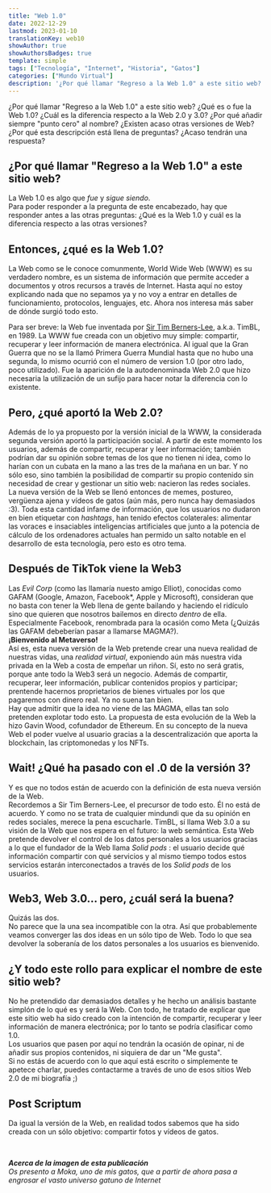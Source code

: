```yaml
---
title: "Web 1.0"
date: 2022-12-29
lastmod: 2023-01-10
translationKey: web10
showAuthor: true
showAuthorsBadges: true
template: simple
tags: ["Tecnología", "Internet", "Historia", "Gatos"]
categories: ["Mundo Virtual"]
description: '¿Por qué llamar "Regreso a la Web 1.0" a este sitio web? ¿Qué es o fue la Web 1.0? ¿Cuál es la diferencia respecto a la Web 2.0 y 3.0? ¿Por qué añadir siempre "punto cero" al nombre? ¿Existen acaso otras versiones de Web? ¿Por qué esta descripción está llena de preguntas? ¿Acaso tendrán una respuesta?'
---
```

¿Por qué llamar "Regreso a la Web 1.0" a este sitio web? ¿Qué es o fue la Web 1.0? ¿Cuál es la diferencia respecto a la Web 2.0 y 3.0? ¿Por qué añadir siempre "punto cero" al nombre? ¿Existen acaso otras versiones de Web? ¿Por qué esta descripción está llena de preguntas? ¿Acaso tendrán una respuesta?

## ¿Por qué llamar "Regreso a la Web 1.0" a este sitio web?

La Web 1.0 es algo que *fue* y *sigue siendo*.   
Para poder responder a la pregunta de este encabezado, hay que responder antes a las otras preguntas: ¿Qué es la Web 1.0 y cuál es la diferencia respecto a las otras versiones?  

## Entonces, ¿qué es la Web 1.0?

La Web como se le conoce comunmente, World Wide Web (WWW) es su verdadero nombre, es un sistema de información que permite acceder a documentos y otros recursos a través de Internet. Hasta aquí no estoy explicando nada que no sepamos ya y no voy a entrar en detalles de funcionamiento, protocolos, lenguajes, etc. Ahora nos interesa más saber de dónde surgió todo esto.  

Para ser breve: la Web fue inventada por [Sir Tim Berners-Lee](https://es.wikipedia.org/wiki/Tim_Berners-Lee), a.k.a. TimBL, en 1989. La WWW fue creada con un objetivo muy simple: compartir, recuperar y leer información de manera electrónica. Al igual que la Gran Guerra que no se la llamó Primera Guerra Mundial hasta que no hubo una segunda, lo mismo ocurrió con el número de version 1.0 (por otro lado, poco utilizado). Fue la aparición de la autodenominada Web 2.0 que hizo necesaria la utilización de un sufijo para hacer notar la diferencia con lo existente. 

## Pero, ¿qué aportó la Web 2.0?

Además de lo ya propuesto por la versión inicial de la WWW, la considerada segunda versión aportó la participación social. A partir de este momento los usuarios, además de compartir, recuperar y leer información; también podrían dar su opinión sobre temas de los que no tienen ni idea, como lo harían con un cubata en la mano a las tres de la mañana en un bar. Y no sólo eso, sino también la posibilidad de compartir su propio contenido sin necesidad de crear y gestionar un sitio web: nacieron las redes sociales.  
La nueva versión de la Web se llenó entonces de memes, postureo, vergüenza ajena y vídeos de gatos (aún más, pero nunca hay demasiados :3). Toda esta cantidad infame de información, que los usuarios no dudaron en bien etiquetar con *hashtags*, han tenido efectos colaterales: alimentar las voraces e insaciables inteligencias artificiales que junto a la potencia de cálculo de los ordenadores actuales han permido un salto notable en el desarrollo de esta tecnología, pero esto es otro tema.   

## Después de TikTok viene la Web3

Las *Evil Corp* (como las llamaría nuesto amigo Elliot), conocidas como GAFAM (Google, Amazon, Facebook*, Apple y Microsoft), consideran que no basta con tener la Web llena de gente bailando y haciendo el ridículo sino que quieren que nosotros bailemos en directo *dentro* de ella. Especialmente Facebook, renombrada para la ocasión como Meta (¿Quizás las GAFAM debeberían pasar a llamarse MAGMA?).  
**¡Bienvenido al Metaverso!**  
Así es, esta nueva versión de la Web pretende crear una nueva realidad de nuestras vidas, una *realidad virtual*, exponiendo aún más nuestra vida privada en la Web a costa de empeñar un riñon. Sí, esto no será gratis, porque ante todo la Web3 será un negocio. Además de compartir, recuperar, leer información, publicar contenidos propios y participar; prentende hacernos proprietarios de bienes virtuales por los que pagaremos con dinero real. Ya no suena tan bien.  
Hay que admitir que la idea no viene de las MAGMA, ellas tan solo pretenden explotar todo esto. La propuesta de esta evolución de la Web la hizo Gavin Wood, cofundador de Ethereum. En su concepto de la nueva Web el poder vuelve al usuario gracias a la descentralización que aporta la blockchain, las criptomonedas y los NFTs.

## Wait! ¿Qué ha pasado con el .0 de la versión 3?

Y es que no todos están de acuerdo con la definición de esta nueva versión de la Web.  
Recordemos a Sir Tim Berners-Lee, el precursor de todo esto. Él no está de acuerdo. Y como no se trata de cualquier mindundi que da su opinión en redes sociales, merece la pena escucharle. TimBL, sí llama Web 3.0 a su visión de la Web que nos espera en el futuro: la web semántica. Esta Web pretende devolver el control de los datos personales a los usuarios gracias a lo que el fundador de la Web llama *Solid pods* : el usuario decide qué información compartir con qué servicios y al mismo tiempo todos estos servicios estarán interconectados a través de los *Solid pods* de los usuarios.

## Web3, Web 3.0... pero, ¿cuál será la buena?

Quizás las dos.  
No parece que la una sea incompatible con la otra. Así que probablemente veamos converger las dos ideas en un sólo tipo de Web. Todo lo que sea devolver la soberanía de los datos personales a los usuarios es bienvenido.

## ¿Y todo este rollo para explicar el nombre de este sitio web?

No he pretendido dar demasiados detalles y he hecho un análisis bastante simplón de lo qué es y será la Web. Con todo, he tratado de explicar que este sitio web ha sido creado con la intención de compartir, recuperar y leer información de manera electrónica; por lo tanto se podría clasificar como 1.0.  
Los usuarios que pasen por aquí no tendrán la ocasión de opinar, ni de añadir sus propios contenidos, ni siquiera de dar un "Me gusta".  
Si no estás de acuerdo con lo que aquí está escrito o simplemente te apetece charlar, puedes contactarme a través de uno de esos sitios Web 2.0 de mi biografía ;) 

## Post Scriptum

Da igual la versión de la Web, en realidad todos sabemos que ha sido creada con un sólo objetivo: compartir fotos y vídeos de gatos.

<br/>

***Acerca de la imagen de esta publicación***  
*Os presento a Moka, uno de mis gatos, que a partir de ahora pasa a engrosar el vasto universo gatuno de Internet*